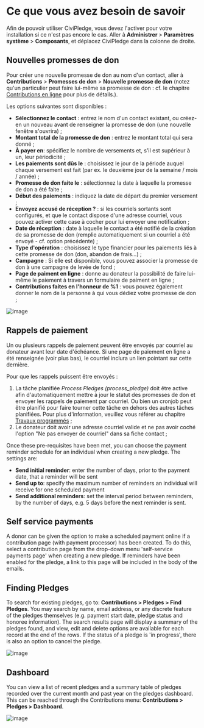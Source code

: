 Ce que vous avez besoin de savoir
=================================

Afin de pouvoir utiliser CiviPledge, vous devez l'activer pour votre installation si ce n'est pas encore le cas. Aller à **Administrer** > **Paramètres système** > **Composants**, et déplacez CiviPledge dans la colonne de droite.

Nouvelles promesses de don
--------------------------

Pour créer une nouvelle promesse de don au nom d'un contact, aller à **Contributions** > **Promesses de don** > **Nouvelle promesse de don** (notez qu'un particulier peut faire lui-même sa promesse de don : cf. le chapitre [Contributions en ligne](../contributions/online-contributions.md) pour plus de détails.).

Les options suivantes sont disponibles :

-   **Sélectionnez le contact** : entrez le nom d'un contact existant, ou créez-en un nouveau avant de renseigner la promesse de don (une nouvelle fenêtre s'ouvrira) ;
-   **Montant total de la promesse de don** : entrez le montant total qui sera donné ;
-   **À payer en**: spécifiez le nombre de versements et, s'il est supérieur à un, leur périodicité ;
-   **Les paiements sont dûs le** : choisissez le jour de la période auquel chaque versement est fait (par ex. le deuxième jour de la semaine / mois / année) ;
-   **Promesse de don faite le** : sélectionnez la date à laquelle la promesse de don a été faite ;
-   **Début des paiements** : indiquez la date de départ du premier versement ;
-   **Envoyez accusé de réception ?** : si les courriels sortants sont configurés, et que le contact dispose d'une adresse courriel, vous pouvez activer cette case à cocher pour lui envoyer une notification ;
-   **Date de réception** : date à laquelle le contact a été notifié de la création de sa promesse de don (remplie automatiquement si un courriel a été envoyé - cf. option précédente) ;
-   **Type d'opération** : choisissez le type financier pour les paiements liés à cette promesse de don (don, abandon de frais...) ;
-   **Campagne** : Si elle est disponible, vous pouvez associer la promesse de don à une campagne de levée de fond ;
-   **Page de paiment en ligne** : donne au donateur la possibilité de faire lui-même le paiement à travers un formulaire de paiment en ligne ;
-   **Contributions faites en l'honneur de %1** : vous pouvez également donner le nom de la personne à qui vous dédiez votre promesse de don ;


![image](../img/new_pledge2.png)

Rappels de paiement
-------------------

Un ou plusieurs rappels de paiement peuvent être envoyés par courriel au donateur avant leur date d'échéance. Si une page de paiement en ligne a été renseignée (voir plus bas), le courriel inclura un lien pointant sur cette dernière.

Pour que les rappels puissent être envoyés :

1.  La tâche planifiée *Process Pledges (process_pledge)* doit être active afin d'automatiquement mettre à jour le statut des promesses de don et envoyer les rappels de paiement par courriel. Ou bien un cronjob peut être planifié pour faire tourner cette tâche en dehors des autres tâches planifiées. Pour plus d'information, veuillez vous référer au chapitre [Travaux programmés](../initial-set-up/scheduled-jobs.md) ;
2.  Le donateur doit avoir une adresse courriel valide et ne pas avoir coché l'option "Ne pas envoyer de courriel" dans sa fiche contact ;

Once these pre-requisites have been met, you can choose the payment
reminder schedule for an individual when creating a new pledge. The
settings are:

-   **Send initial reminder**: enter the number of days, prior to the
    payment date, that a reminder will be sent
-   **Send up to**: specify the maximum number of reminders an
    individual will receive for one scheduled payment
-   **Send additional reminders**: set the interval period between
    reminders, by the number of days, e.g. 5 days before the next
    reminder is sent.

Self service payments
---------------------

A donor can be given the option to make a scheduled payment online if a
contribution page (with payment processor) has been created. To do this,
select a contribution page from the drop-down menu 'self-service
payments page' when creating a new pledge. If reminders have been
enabled for the pledge, a link to this page will be included in the body
of the emails.

Finding Pledges
---------------

To search for existing pledges, go to: **Contributions > Pledges >  Find Pledges**. You may search by name, email address, or any
discrete feature of the pledges themselves (e.g. payment start date,
pledge status and honoree information). The search results page will
display a summary of the pledges found, and view, edit and delete
options are available for each record at the end of the rows. If the
status of a pledge is 'in progress', there is also an option to cancel
the pledge.

![image](../img/pledge_menu.png)

Dashboard
---------

You can view a list of recent pledges and a summary table of pledges
recorded over the current month and past year on the pledges dashboard.
This can be reached through the Contributions menu: **Contributions >
Pledges > Dashboard**.

![image](../img/pledge%20table.png)
